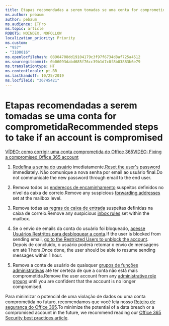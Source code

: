 ```yaml
---
title: Etapas recomendadas a serem tomadas se uma conta for comprometida
ms.author: pebaum
author: pebaum
ms.audience: ITPro
ms.topic: article
ROBOTS: NOINDEX, NOFOLLOW
localization_priority: Priority
ms.custom:
- "957"
- "3100016"
ms.openlocfilehash: 08904708dd19104179c3f97f6734d8af725a4512
ms.sourcegitcommit: 0b06093dabd685f76cc39b1d7c0f8b03883b6e79
ms.translationtype: HT
ms.contentlocale: pt-BR
ms.lasthandoff: 10/25/2019
ms.locfileid: "36745421"
---
```

# <a name="recommended-steps-to-take-if-an-account-is-compromised"></a><span data-ttu-id="69d6b-102">Etapas recomendadas a serem tomadas se uma conta for comprometida</span><span class="sxs-lookup"><span data-stu-id="69d6b-102">Recommended steps to take if an account is compromised</span></span>

[<span data-ttu-id="69d6b-103">VÍDEO: como corrigir uma conta comprometida do Office 365</span><span class="sxs-lookup"><span data-stu-id="69d6b-103">VIDEO: Fixing a compromised Office 365 account</span></span>](https://www.microsoft.com/videoplayer/embed/RE2jvOb?pid=ocpVideo0-innerdiv-oneplayer&amp;postJsllMsg=true&amp;maskLevel=20&amp;autoplay=true)
  
1. <span data-ttu-id="69d6b-104">[Redefina a senha do usuário](https://docs.microsoft.com/office365/admin/add-users/reset-passwords) imediatamente.</span><span class="sxs-lookup"><span data-stu-id="69d6b-104">[Reset the user's password](https://docs.microsoft.com/office365/admin/add-users/reset-passwords) immediately.</span></span> <span data-ttu-id="69d6b-105">Não comunique a nova senha por email ao usuário final.</span><span class="sxs-lookup"><span data-stu-id="69d6b-105">Do not communicate the new password through email to the end user.</span></span>

2. <span data-ttu-id="69d6b-106">Remova todos os [endereços de encaminhamento](https://docs.microsoft.com/office365/admin/email/configure-email-forwarding) suspeitos definidos no nível da caixa de correio.</span><span class="sxs-lookup"><span data-stu-id="69d6b-106">Remove any suspicious [forwarding addresses](https://docs.microsoft.com/office365/admin/email/configure-email-forwarding) set at the mailbox level.</span></span>

3. <span data-ttu-id="69d6b-107">Remova todas as [regras de caixa de entrada](https://support.office.com/article/1433E3A0-7FB0-4999-B536-50E05CB67FED) suspeitas definidas na caixa de correio.</span><span class="sxs-lookup"><span data-stu-id="69d6b-107">Remove any suspicious [inbox rules](https://support.office.com/article/1433E3A0-7FB0-4999-B536-50E05CB67FED) set within the mailbox.</span></span>

4. <span data-ttu-id="69d6b-108">Se o envio de emails da conta do usuário foi bloqueado, [acesse Usuários Restritos para desbloquear a conta](https://protection.office.com/?hash=/restrictedusers).</span><span class="sxs-lookup"><span data-stu-id="69d6b-108">If the user is blocked from sending email, [go to the Restricted Users to unblock the account](https://protection.office.com/?hash=/restrictedusers).</span></span> <span data-ttu-id="69d6b-109">Depois de concluído, o usuário poderá retomar o envio de mensagens em até 1 hora.</span><span class="sxs-lookup"><span data-stu-id="69d6b-109">Once done, the user should be able to resume sending messages within 1 hour.</span></span>

5. <span data-ttu-id="69d6b-110">Remova a conta de usuário de quaisquer [grupos de funções administrativas](https://docs.microsoft.com//office365/admin/add-users/assign-admin-roles) até ter certeza de que a conta não está mais comprometida.</span><span class="sxs-lookup"><span data-stu-id="69d6b-110">Remove the user account from any [administrative role groups](https://docs.microsoft.com//office365/admin/add-users/assign-admin-roles) until you are confident that the account is no longer compromised.</span></span>

<span data-ttu-id="69d6b-111">Para minimizar o potencial de uma violação de dados ou uma conta comprometida no futuro, recomendamos que você leia nosso [Roteiro de segurança do Office 365](https://docs.microsoft.com//office365/securitycompliance/security-roadmap).</span><span class="sxs-lookup"><span data-stu-id="69d6b-111">To minimize the potential of a data breach or a compromised account in the future, we recommend reading our [Office 365 Security best practices article](https://docs.microsoft.com//office365/securitycompliance/security-roadmap).</span></span>
  